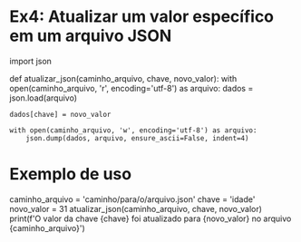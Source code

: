 # Ex4: Atualizar um valor específico em um arquivo JSON

import json

def atualizar_json(caminho_arquivo, chave, novo_valor):
    with open(caminho_arquivo, 'r', encoding='utf-8') as arquivo:
        dados = json.load(arquivo)
    
    dados[chave] = novo_valor

    with open(caminho_arquivo, 'w', encoding='utf-8') as arquivo:
        json.dump(dados, arquivo, ensure_ascii=False, indent=4)

# Exemplo de uso
caminho_arquivo = 'caminho/para/o/arquivo.json'
chave = 'idade'
novo_valor = 31
atualizar_json(caminho_arquivo, chave, novo_valor)
print(f'O valor da chave {chave} foi atualizado para {novo_valor} no arquivo {caminho_arquivo}')
